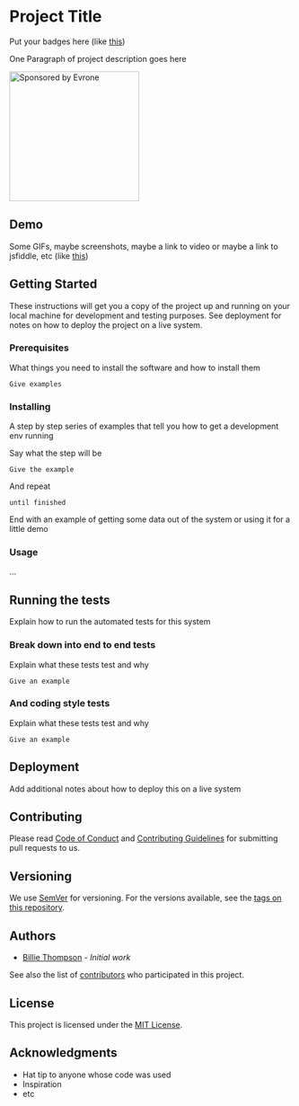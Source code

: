 # Project Title

Put your badges here (like [this](https://github.com/varvet/pundit/blob/master/README.md))

One Paragraph of project description goes here

<a href="https://evrone.com/?utm_source=github.com">
  <img src="https://evrone.com/logo/evrone-sponsored-logo.png"
       alt="Sponsored by Evrone" width="231">
</a>

## Demo

Some GIFs, maybe screenshots, maybe a link to video or maybe a link to jsfiddle, etc (like [this](https://github.com/akashnimare/foco/blob/master/readme.md))


## Getting Started

These instructions will get you a copy of the project up and running on your local machine for development and testing purposes. See deployment for notes on how to deploy the project on a live system.

### Prerequisites

What things you need to install the software and how to install them

```
Give examples
```

### Installing

A step by step series of examples that tell you how to get a development env running

Say what the step will be

```
Give the example
```

And repeat

```
until finished
```

End with an example of getting some data out of the system or using it for a little demo

### Usage

...

## Running the tests

Explain how to run the automated tests for this system

### Break down into end to end tests

Explain what these tests test and why

```
Give an example
```

### And coding style tests

Explain what these tests test and why

```
Give an example
```

## Deployment

Add additional notes about how to deploy this on a live system

## Contributing

Please read [Code of Conduct](CODE-OF-CONDUCT.md) and [Contributing Guidelines](CONTRIBUTING.md) for submitting pull requests to us.

## Versioning

We use [SemVer](http://semver.org/) for versioning. For the versions available, see the [tags on this repository](https://github.com/your/project/tags). 

## Authors

* [Billie Thompson](https://github.com/PurpleBooth) - *Initial work*

See also the list of [contributors](https://github.com/your/project/contributors) who participated in this project.

## License

This project is licensed under the [MIT License](LICENSE).

## Acknowledgments

* Hat tip to anyone whose code was used
* Inspiration
* etc
